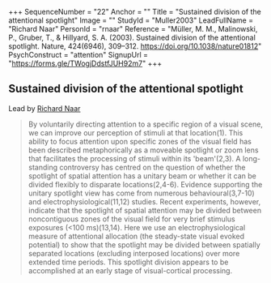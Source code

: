+++
SequenceNumber = "22"
Anchor = ""
Title = "Sustained division of the attentional spotlight"
Image = ""
StudyId = "Muller2003"
LeadFullName = "Richard Naar"
PersonId = "rnaar"
Reference = "Müller, M. M., Malinowski, P., Gruber, T., & Hillyard, S. A. (2003). Sustained division of the attentional spotlight. Nature, 424(6946), 309–312. https://doi.org/10.1038/nature01812"
PsychConstruct = "attention"
SignupUrl = "https://forms.gle/TWogjDdstfJUH92m7"
+++


## <a name="Muller2003"> Sustained division of the attentional spotlight


Lead by [Richard Naar](/people/#rnaar)


> By voluntarily directing attention to a specific region of a visual scene, we can improve our perception of stimuli at that location(1). This ability to focus attention upon specific zones of the visual field has been described metaphorically as a moveable spotlight or zoom lens that facilitates the processing of stimuli within its 'beam'(2,3). A long-standing controversy has centred on the question of whether the spotlight of spatial attention has a unitary beam or whether it can be divided flexibly to disparate locations(2,4-6). Evidence supporting the unitary spotlight view has come from numerous behavioural(3,7-10) and electrophysiological(11,12) studies. Recent experiments, however, indicate that the spotlight of spatial attention may be divided between noncontiguous zones of the visual field for very brief stimulus exposures (<100 ms)(13,14). Here we use an electrophysiological measure of attentional allocation (the steady-state visual evoked potential) to show that the spotlight may be divided between spatially separated locations (excluding interposed locations) over more extended time periods. This spotlight division appears to be accomplished at an early stage of visual-cortical processing.